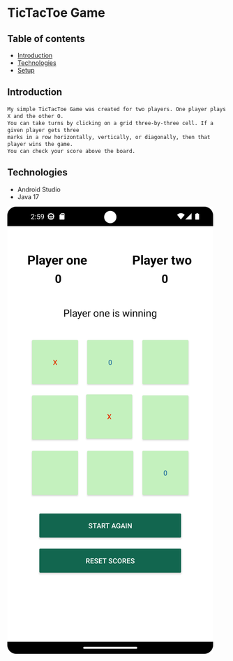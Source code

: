# TicTacToe Game
## Table of contents
* [Introduction](#introduction)
* [Technologies](#technologies)
* [Setup](#setup)

## Introduction
    My simple TicTacToe Game was created for two players. One player plays X and the other O. 
    You can take turns by clicking on a grid three-by-three cell. If a given player gets three
    marks in a row horizontally, vertically, or diagonally, then that player wins the game.
    You can check your score above the board.
    
## Technologies
* Android Studio
* Java 17

![Image](./play.png)
